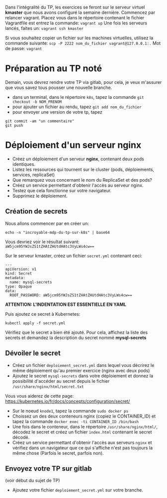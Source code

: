 Dans l'intégralité du TP, les exercices se feront sur le serveur virtuel **kmaster**
que nous avons configuré la semaine dernière.
Commencez par relancer vagrant. Placez vous dans le répertoire contenant le
fichier Vagrantfile est entrez la commande:
```vagrant up```
Une fois les serveurs lancés, faites un:
```vagrant ssh kmaster```

Si vous souhaitez copier un fichier sur les machines virtuelles, utilisez la 
commande suivante:
```scp -P 2222 nom_du_fichier vagrant@127.0.0.1:.```
Mot de passe: `vagrant`


# Préparation au TP noté

Demain, vous devrez rendre votre TP via gitlab, pour cela, je veux m'assurer que vous savez tous
pousser une nouvelle branche.
- dans un terminal, dans le répertoire `k8s`, tapez la commande
  ```git checkout -b NOM_PRENOM```
- pour ajouter un fichier au rendu, tapez `git add nom_du_fichier`
- pour envoyer une version de votre tp, tapez
```
git commit -am "un commentaire"
git push
 ```


# Déploiement d'un serveur nginx

- Créez un déploiement d'un serveur **nginx**, contenant deux pods identiques. 
- Listez les ressources qui tournent sur le cluster (pods, déploiements, services, replicaSet)
- Que remarquez vous concernant le nom du ReplicaSet et des pods?
- Créez un service permettant d'obtenir l'accès au serveur nginx.
- Testez que cela fonctionne sur votre navigateur.
- Supprimez le déploiement.


## Création de secrets

Nous allons commencer par en créer un:
```
echo -n "incroyable-mdp-du-tp-sur-k8s" | base64
 ```
Vous devriez voir le résultat suivant:
`aW5jcm95YWJsZS1tZHAtZHUtdHAtc3VyLWs4cw==`

Sur le serveur kmaster, créez un fichier `secret.yml` contenant ceci: 
```
---
apiVersion: v1
kind: Secret
metadata:
  name: mysql-secrets
type: Opaque
data:
  ROOT_PASSWORD: aW5jcm95YWJsZS1tZHAtZHUtdHAtc3VyLWs4cw==
 ```

**ATTENTION: L'INDENTATION EST ESSENTIELLE EN YAML**

Puis ajoutez ce secret à Kubernetes:
```
kubectl apply -f secret.yml
 ```
Vérifiez que le secret a bien été ajouté. Pour cela, affichez la liste des secrets
et demandez la description du secret nommé **mysql-secrets**
<!-- kubectl get secret -->

## Dévoiler le secret

- Créez un fichier `deploiement_secret.yml` dans lequel vous décrirez le même déploiement qu'au premier exercice (nginx avec deux pods)
- Ajoutez le secret `mysql-secrets` dans votre déploiement et donnez la possibilité d'accéder au secret depuis le fichier `/usr/share/nginx/html/secret.txt`

Vous vous aiderez de cette page:
https://kubernetes.io/fr/docs/concepts/configuration/secret/

- Sur le noeud `knode1`, tapez la commande `sudo docker ps`
- Choissez un des deux conteneurs nginx (copiez le CONTAINER_ID) et tapez la commande
```docker exec -ti CONTAINER_ID /bin/bash ```
- Une fois dans le conteneur, dans le répertoire `/usr/share/nginx/html/`,
  décodez le secret et créez un fichier `index.html` contenant le secret décodé.
- Créez un service permettant d'obtenir l'accès aux serveurs `nginx` et vérifiez dans un navigateur que ce qui s'affiche n'est pas toujours la même chose (Parfois le secret, parfois non).

## Envoyez votre TP sur gitlab

(voir début du sujet de TP)

- Ajoutez votre fichier `deploiement_secret.yml` sur votre branche.